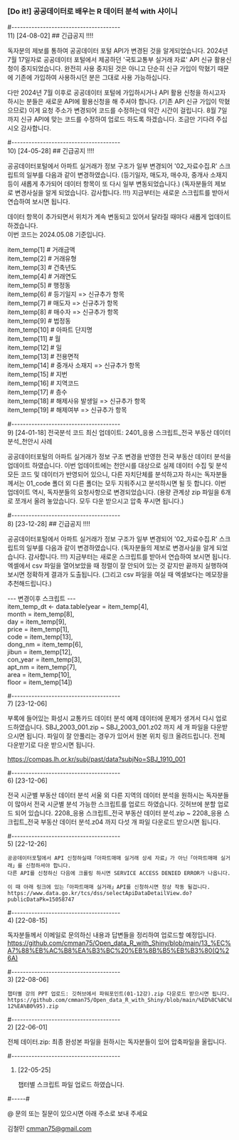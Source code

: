 ### [Do it!] 공공데이터로 배우는 R 데이터 분석 with 샤이니


#--------------------------------------  
11) [24-08-02]  ## 긴급공지 !!!! 

   독자분의 제보를 통하여 공공데이터 포털 API가 변경된 것을 알게되었습니다.
   2024년 7월 17일자로 공공데이터 포털에서 제공하던 '국토교통부 실거래 자료' API 신규 활용신청이 중지되었습니다.
   완전히 사용 중지된 것은 아니고 단순히 신규 가입이 막혔기 때문에 기존에 가입하여 사용하시던 분은 그대로 사용 가능하십니다.
   
   다만 2024년 7월 이후로 공공데이터 포털에 가입하시거나 API 활용 신청을 하시고자 하시는 분들은 새로운 API에 활용신청을 해 주셔야 합니다.
   (기존 API 신규 가입이 막혔으므로)
   이게 요청 주소가 변경되어 코드를 수정하는데 약간 시간이 걸립니다.
   8월 7일 까지 신규 API에 맞는 코드를 수정하여 업로드 하도록 하겠습니다.
   조금만 기다려 주십시오
   감사합니다.
   
  
#--------------------------------------  
10) [24-05-28]  ## 긴급공지 !!!!

   공공데이터포털에서 아파트 실거래가 정보 구조가 일부 변경되어 '02_자료수집.R' 스크립트의 일부를 다음과 같이 변경하였습니다.
   (등기일자, 매도자, 매수자, 중개사 소재지 등이 새롭게 추가되어 데이터 항목이 또 다시 일부 변동되었습니다.)
   (독자분들의 제보로 변경사실을 알게 되었습니다. 감사합니다. !!!)
   지금부터는 새로운 스크립트를 받아서 연습하여 보시면 됩니다.
     
   데이터 항목이 추가되면서 위치가 계속 변동되고 있어서 달라질 때마다 새롭게 업데이트 하겠습니다.  
   이번 코드는 2024.05.08 기준입니다.  
  
item_temp[1]  # 거래금액  
item_temp[2]  # 거래유형  
item_temp[3]  # 건축년도  
item_temp[4]  # 거래연도  
item_temp[5]  # 행정동  
item_temp[6]  # 등기일지  => 신규추가 항목  
item_temp[7]  # 매도자    => 신규추가 항목  
item_temp[8]  # 매수자    => 신규추가 항목  
item_temp[9]  # 법정동  
item_temp[10] # 아파트 단지명  
item_temp[11] # 월  
item_temp[12] # 일  
item_temp[13] # 전용면적  
item_temp[14] # 중개사 소재지 => 신규추가 항목  
item_temp[15] # 지번  
item_temp[16] # 지역코드  
item_temp[17] # 층수  
item_temp[18] # 해제사유 발생일 => 신규추가 항목  
item_temp[19] # 해제여부          => 신규추가 항목  
  
#--------------------------------------  
9) [24-01-18]  전국분석 코드 최신 업데이트: 2401_응용 스크립트_전국 부동산 데이터 분석_천안시 사례 

   공공데이터포털의 아파트 실거래가 정보 구조 변경을 반영한 전국 부동산 데이터 분석을 업데이트 하였습니다.
   이번 업데이트에는 천안시를 대상으로 실제 데이터 수집 및 분석 모든 코드 및 데이터가 반영되어 있으니,
   다른 자치단체를 분석하고자 하시는 독자분들께서는 01_code 폴더 외 다른 폴더는 모두 지워주시고 분석하시면 될 듯 합니다.
   이번 업데이트 역시, 독자분들의 요청사항으로 변경되었습니다.
   (용량 관계상 zip 파일을 6개로 쪼개서 올려 놓았습니다. 모두 다운 받으시고 압축 푸시면 됩니다.)
  
#--------------------------------------  
8) [23-12-28]  ## 긴급공지 !!!!

   공공데이터포털에서 아파트 실거래가 정보 구조가 일부 변경되어 '02_자료수집.R' 스크립트의 일부를 다음과 같이 변경하였습니다.
   (독자분들의 제보로 변경사실을 알게 되었습니다. 감사합니다. !!!)
   지금부터는 새로운 스크립트를 받아서 연습하여 보시면 됩니다.
   엑셀에서 csv 파일을 열어보았을 때 정렬이 잘 안되어 있는 것 같지만 끝까지 실행하여 보시면 정확하게 결과가 도출됩니다.
   (그리고 csv 파일을 여실 때 엑셀보다는 메모장을 추천해드립니다.)
   
   --- 변경이후 스크립트 ---   
   item_temp_dt <- data.table(year = item_temp[4],    
                              month = item_temp[8],   
                              day = item_temp[9],      
                              price = item_temp[1],   
                              code = item_temp[13],    
                              dong_nm = item_temp[6],  
                              jibun = item_temp[12],   
                              con_year = item_temp[3],   
                              apt_nm = item_temp[7],  
                              area = item_temp[10],    
                              floor = item_temp[14])   
  
#--------------------------------------  
7) [23-12-06]
   
   부록에 들어있는 화성시 교통카드 데이터 분석 예제 데이터에 문제가 생겨서 다시 업로드하였습니다.
   SBJ_2003_001.zip ~ SBJ_2003_001.z02 까지 세 개 파일을 다운받으시면 됩니다.
   파일이 잘 안풀리는 경우가 있어서 원본 위치 링크 올려드립니다. 전체 다운받기로 다운 받으시면 됩니다.
   
   https://compas.lh.or.kr/subj/past/data?subjNo=SBJ_1910_001
  
#--------------------------------------  
6) [23-12-06] 

   전국 시군별 부동산 데이터 분석
   서울 외 다른 지역의 데이터 분석을 원하시는 독자분들이 많아서 전국 시군별 분석 가능한 스크립트를 업로드 하였습니다.
   깃허브에 분할 업로드 되어 있습니다.
   2208_응용 스크립트_전국 부동산 데이터 분석.zip ~ 2208_응용 스크립트_전국 부동산 데이터 분석.z04 까지 다섯 개 파일 다운로드 받으시면 됩니다.
  
#--------------------------------------  
 5) [22-12-26]
   
    공공데이터포털에서 API 신청하실때「아파트매매 실거래 상세 자료」가 아닌「아파트매매 실거래」를 신청하셔야 합니다.
    다른 API를 신청하신 다음에 크롤링 하시면 SERVICE ACCESS DENIED ERROR가 나옵니다.
    
    이 때 아래 링크에 있는「아파트매매 실거래」API를 신청하시면 정상 작동 될겁니다.
    https://www.data.go.kr/tcs/dss/selectApiDataDetailView.do?publicDataPk=15058747
  
#--------------------------------------  
4) [22-08-15] 

   독자분들께서 이메일로 문의하신 내용과 답변들을 정리하여 업로드할 예정입니다.
   https://github.com/cmman75/Open_data_R_with_Shiny/blob/main/13_%EC%A7%88%EB%AC%B8%EA%B3%BC%20%EB%8B%B5%EB%B3%80(Q%26A)
  
#--------------------------------------  
3) [22-08-06] 

    챕터별 강의 PPT 업로드: 깃허브에서 파워포인트(01-12강).zip 다운로드 받으시면 됩니다.
    https://github.com/cmman75/Open_data_R_with_Shiny/blob/main/%ED%8C%8C%EC%9B%8C%ED%8F%AC%EC%9D%B8%ED%8A%B8(01-12%EA%B0%95).zip
  
#--------------------------------------  
2) [22-06-01] 

   전체 데이터.zip: 최종 완성본 파일을 원하시는 독자분들이 있어 압축파일을 올립니다.
  
#--------------------------------------  
1) [22-05-25] 

   챕터별 스크립트 파일 업로드 하였습니다.
   
#-----#   
   
@ 문의 또는 질문이 있으시면 아래 주소로 보내 주세요

  김철민 cmman75@gmail.com


